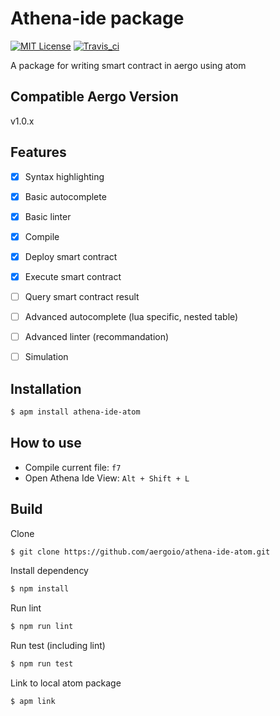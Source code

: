 # Athena-ide package

[![MIT License](https://img.shields.io/badge/license-MIT-blue.svg)](https://opensource.org/licenses/MIT)
[![Travis_ci](https://travis-ci.org/aergoio/athena-ide-atom.svg?branch=master)](https://travis-ci.org/aergoio/athena-ide-atom/)

A package for writing smart contract in aergo using atom

## Compatible Aergo Version

v1.0.x

## Features

- [X] Syntax highlighting
- [X] Basic autocomplete
- [X] Basic linter
- [X] Compile
- [X] Deploy smart contract
- [X] Execute smart contract

- [ ] Query smart contract result
- [ ] Advanced autocomplete (lua specific, nested table)
- [ ] Advanced linter (recommandation)
- [ ] Simulation

## Installation

```sh
$ apm install athena-ide-atom
```

## How to use

* Compile current file: `f7`
* Open Athena Ide View: `Alt + Shift + L`

## Build

Clone

```sh
$ git clone https://github.com/aergoio/athena-ide-atom.git
```

Install dependency

```sh
$ npm install
```

Run lint

```sh
$ npm run lint
```

Run test (including lint)

```sh
$ npm run test
```

Link to local atom package

```sh
$ apm link
```

